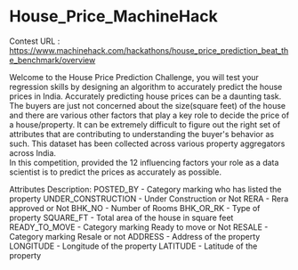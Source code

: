 # House_Price_MachineHack

Contest URL : https://www.machinehack.com/hackathons/house_price_prediction_beat_the_benchmark/overview

Welcome to the House Price Prediction Challenge, you will test your regression skills 
by designing an algorithm to accurately predict the house prices in India. Accurately 
predicting house prices can be a daunting task. The buyers are just not concerned about
the size(square feet) of the house and there are various other factors that play a key
role to decide the price of a house/property. It can be extremely difficult to figure out
the right set of attributes that are contributing to understanding the buyer's behavior as
such. This dataset has been collected across various property aggregators across India.  
In this competition, provided the 12 influencing factors your role as a data scientist is 
to predict the prices as accurately as possible.

Attributes Description:
POSTED_BY - Category marking who has listed the property
UNDER_CONSTRUCTION - Under Construction or Not
RERA - Rera approved or Not
BHK_NO - Number of Rooms
BHK_OR_RK - Type of property
SQUARE_FT - Total area of the house in square feet
READY_TO_MOVE - Category marking Ready to move or Not
RESALE - Category marking Resale or not
ADDRESS - Address of the property
LONGITUDE - Longitude of the property
LATITUDE - Latitude of the property
 
